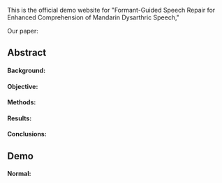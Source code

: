 This is the official demo website for "Formant-Guided Speech Repair for Enhanced Comprehension of Mandarin Dysarthric Speech," 

Our paper:

## Abstract
#### Background: 


#### Objective: 


#### Methods: 


#### Results: 

#### Conclusions: 


## Demo
#### Normal: 

